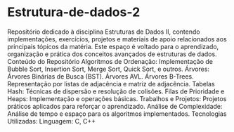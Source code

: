 # Estrutura-de-dados-2
Repositório dedicado à disciplina Estruturas de Dados II, contendo implementações, exercícios, projetos e materiais de apoio relacionados aos principais tópicos da matéria. Este espaço é voltado para o aprendizado, organização e prática dos conceitos avançados de estruturas de dados.
Conteúdo do Repositório
Algoritmos de Ordenação: Implementação de Bubble Sort, Insertion Sort, Merge Sort, Quick Sort, e outros.
Árvores:
Árvores Binárias de Busca (BST).
Árvores AVL.
Árvores B-Trees.
Representação por listas de adjacência e matriz de adjacência.
Tabelas Hash:
Técnicas de dispersão e resolução de colisões.
Filas de Prioridade e Heaps:
Implementação e operações básicas.
Trabalhos e Projetos:
Projetos práticos aplicados para reforçar o aprendizado.
Análise de Complexidade:
Análise de tempo e espaço para os algoritmos implementados.
Tecnologias Utilizadas:
Linguagem: C, C++
